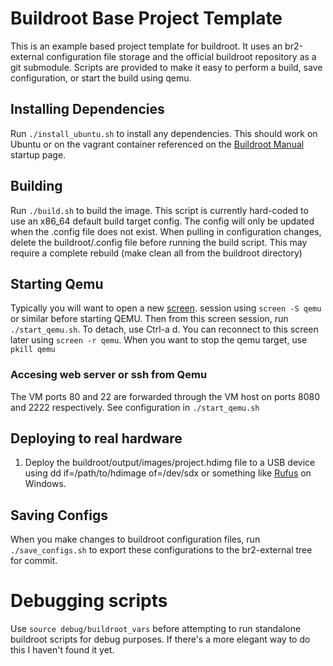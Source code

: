 # Buildroot Base Project Template

This is an example based project template for buildroot.  It uses an br2-external configuration
file storage and the official buildroot repository as a git submodule.  Scripts are provided
to make it easy to perform a build, save configuration, or start the build using qemu.

## Installing Dependencies

Run `./install_ubuntu.sh` to install any dependencies.  This should work on Ubuntu or on the
vagrant container referenced on the [Buildroot Manual](https://buildroot.org/downloads/manual/manual.html) startup
page.

## Building

Run `./build.sh` to build the image.  This script is currently hard-coded to use an x86_64 default
build target config.  The config will only be updated when the .config file does not exist.  When pulling
in configuration changes, delete the buildroot/.config file before running the build script.  This may require
a complete rebuild (make clean all from the buildroot directory)

## Starting Qemu

Typically you will want to open a new [screen](https://www.gnu.org/software/screen/). session using `screen -S qemu` or similar before starting
QEMU. Then from this screen session, run `./start_qemu.sh`.
To detach, use Ctrl-a d.
You can reconnect to this screen later using `screen -r qemu`.
When you want to stop the qemu target, use `pkill qemu`

### Accesing web server or ssh from Qemu
The VM ports 80 and 22 are forwarded through the VM host on ports 8080 and 2222 respectively.  See configuration in ```./start_qemu.sh```

## Deploying to real hardware
1. Deploy the buildroot/output/images/project.hdimg file to a USB device using dd if=/path/to/hdimage of=/dev/sdx or something like
[Rufus](https://rufus.akeo.ie/) on Windows.

## Saving Configs
When you make changes to buildroot configuration files, run `./save_configs.sh` to export these configurations to
the br2-external tree for commit.

# Debugging scripts
Use ```source debug/buildroot_vars``` before attempting to run standalone buildroot scripts for debug purposes.  If there's a more elegant way to do this I haven't found it yet.


